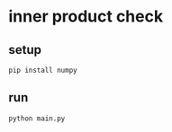 # inner product check

## setup

```shell
pip install numpy
```

## run

```shell
python main.py
```

